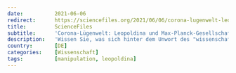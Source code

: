 ```yaml
---
date:          2021-06-06
redirect:      https://sciencefiles.org/2021/06/06/corona-lugenwelt-leopoldina-und-max-planck-gesellschaft-unterdrucken-missliebige-wissenschaftliche-ergebnisse/
title:         ScienceFiles
subtitle:      'Corona-Lügenwelt: Leopoldina und Max-Planck-Gesellschaft unterdrücken missliebige wissenschaftliche Ergebnisse'
description:   'Wissen Sie, was sich hinter dem Unwort des "wissenschaftlichen Konsens" versteckt? Wissenschaftlicher Konsens, das ist, was übrig bleibt, wenn eine totalitäre Clique oder eine Meute von Feiglingen, das unterdrückt hat, was kritisch ist, abweichende Ergebnisse erbringt, was Erkenntnis und Wissensfortschritt befödern könnte. Wissenschaft lebt wie kein anderes Unterfangen von zwei Dingen: Mut und Liberalismus. Warum…'
country:       [DE]
categories:    [Wissenschaft]
tags:          [manipulation, leopoldina]
---
```


